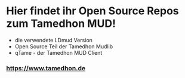 # Hier findet ihr Open Source Repos zum Tamedhon MUD!

* die verwendete LDmud Version
* Open Source Teil der Tamedhon Mudlib
* qTame - der Tamedhon MUD Client

### https://www.tamedhon.de
